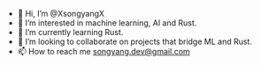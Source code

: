 - 👋 Hi, I’m @XsongyangX
- 👀 I’m interested in machine learning, AI and Rust.
- 🌱 I’m currently learning Rust.
- 💞️ I’m looking to collaborate on projects that bridge ML and Rust.
- 📫 How to reach me songyang.dev@gmail.com

<!---
XsongyangX/XsongyangX is a ✨ special ✨ repository because its `README.md` (this file) appears on your GitHub profile.
You can click the Preview link to take a look at your changes.
--->
